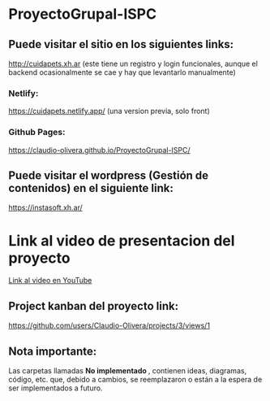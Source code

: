 # ProyectoGrupal-ISPC

## Puede visitar el sitio en los siguientes links: 

http://cuidapets.xh.ar (este tiene un registro y login funcionales, aunque el backend ocasionalmente se cae y hay que levantarlo manualmente)

### Netlify:
https://cuidapets.netlify.app/ (una version previa, solo front)

### Github Pages:
https://claudio-olivera.github.io/ProyectoGrupal-ISPC/


## Puede visitar el wordpress (Gestión de contenidos) en el siguiente link:

https://instasoft.xh.ar/


# Link al video de presentacion del proyecto
[Link al video en YouTube](https://www.youtube.com/watch?v=_1J4PirVGls)

## Project kanban del proyecto link:

https://github.com/users/Claudio-Olivera/projects/3/views/1

## Nota importante:

Las carpetas llamadas <strong> No implementado </strong>, contienen ideas, diagramas, código, etc. que, debido a cambios, se reemplazaron o están a la espera de ser implementados a futuro.

